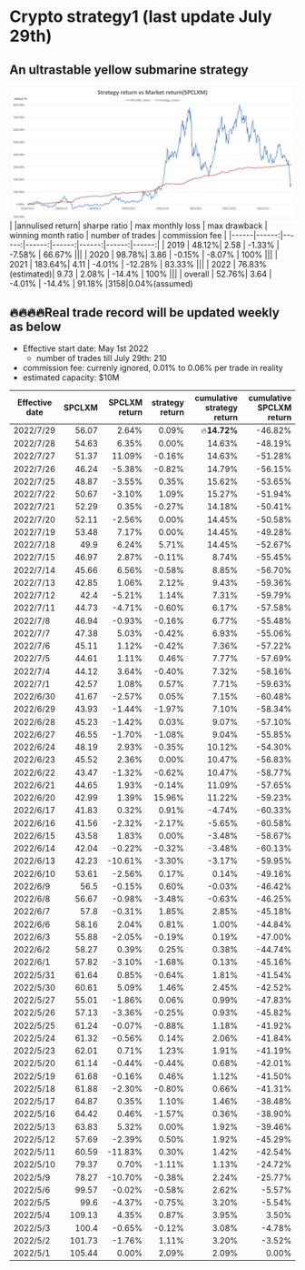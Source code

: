 # Crypto strategy1 (last update July 29th)

## An ultrastable yellow submarine strategy

![Alt text](https://github.com/oldjack233/crypto_strategy1/blob/main/images/vs%20marketv2.png)
| |annulised return|	sharpe ratio |	max monthly loss |	max drawback	| winning month ratio | number of trades | commission fee |
|------|------:|------:|------:|------:|------:|------:|------:|
|	2019	|	48.12%|	2.58	|	-1.33%	|	-7.58%	|	66.67%	|||
|	2020	|	98.78%|	3.86	|	-0.15%	|	-8.07%	|	100%	|||
|	2021	|	183.64%|	4.11	|	-4.01%	| -12.28%	|	83.33%	|||
|	2022	|	76.83%(estimated)|	9.73	|	2.08%	|	-14.4%	|	100%	|||
|	overall	|	52.76%|	3.64	|	-4.01%	|	-14.4%	|	91.18%	|3158|0.04%(assumed)

## :fire::fire::fire::fire:Real trade record will be updated weekly as below
- Effective start date: May 1st 2022
  - number of trades till July 29th: 210
- commission fee: currenly ignored, 0.01% to 0.06% per trade in reality
- estimated capacity: $10M

|Effective date |	SPCLXM |	SPCLXM return |	strategy return	| cumulative strategy return |	cumulative SPCLXM return |
|------|------:|------:|------:|------:|------:|
|	2022/7/29	|	56.07	|	2.64%	|	0.09%	|	:fire:**14.72%**	|	-46.82%	|
|	2022/7/28	|	54.63	|	6.35%	|	0.00%	|	14.63%	|	-48.19%	|
|	2022/7/27	|	51.37	|	11.09%	|	-0.16%	|	14.63%	|	-51.28%	|
|	2022/7/26	|	46.24	|	-5.38%	|	-0.82%	|	14.79%	|	-56.15%	|
|	2022/7/25	|	48.87	|	-3.55%	|	0.35%	|	15.62%	|	-53.65%	|
|	2022/7/22	|	50.67	|	-3.10%	|	1.09%	|	15.27%	|	-51.94%	|
|	2022/7/21	|	52.29	|	0.35%	|	-0.27%	|	14.18%	|	-50.41%	|
|	2022/7/20	|	52.11	|	-2.56%	|	0.00%	|	14.45%	|	-50.58%	|
|	2022/7/19	|	53.48	|	7.17%	|	0.00%	|	14.45%	|	-49.28%	|
|	2022/7/18	|	49.9	|	6.24%	|	5.71%	|	14.45%	|	-52.67%	|
|	2022/7/15	|	46.97	|	2.87%	|	-0.11%	|	8.74%	|	-55.45%	|
|	2022/7/14	|	45.66	|	6.56%	|	-0.58%	|	8.85%	|	-56.70%	|
|	2022/7/13	|	42.85	|	1.06%	|	2.12%	|	9.43%	|	-59.36%	|
|	2022/7/12	|	42.4	|	-5.21%	|	1.14%	|	7.31%	|	-59.79%	|
|	2022/7/11	|	44.73	|	-4.71%	|	-0.60%	|	6.17%	|	-57.58%	|
|	2022/7/8	|	46.94	|	-0.93%	|	-0.16%	|	6.77%	|	-55.48%	|
|	2022/7/7	|	47.38	|	5.03%	|	-0.42%	|	6.93%	|	-55.06%	|
|	2022/7/6	|	45.11	|	1.12%	|	-0.42%	|	7.36%	|	-57.22%	|
|	2022/7/5	|	44.61	|	1.11%	|	0.46%	|	7.77%	|	-57.69%	|
|	2022/7/4	|	44.12	|	3.64%	|	-0.40%	|	7.32%	|	-58.16%	|
|	2022/7/1	|	42.57	|	1.08%	|	0.57%	|	7.71%	|	-59.63%	|
|	2022/6/30	|	41.67	|	-2.57%	|	0.05%	|	7.15%	|	-60.48%	|
|	2022/6/29	|	43.93	|	-1.44%	|	-1.97%	|	7.10%	|	-58.34%	|
|	2022/6/28	|	45.23	|	-1.42%	|	0.03%	|	9.07%	|	-57.10%	|
|	2022/6/27	|	46.55	|	-1.70%	|	-1.08%	|	9.04%	|	-55.85%	|
|	2022/6/24	|	48.19	|	2.93%	|	-0.35%	|	10.12%	|	-54.30%	|
|	2022/6/23	|	45.52	|	2.36%	|	0.00%	|	10.47%	|	-56.83%	|
|	2022/6/22	|	43.47	|	-1.32%	|	-0.62%	|	10.47%	|	-58.77%	|
|	2022/6/21	|	44.65	|	1.93%	|	-0.14%	|	11.09%	|	-57.65%	|
|	2022/6/20	|	42.99	|	1.39%	|	15.96%	|	11.22%	|	-59.23%	|
|	2022/6/17	|	41.83	|	0.32%	|	0.91%	|	-4.74%	|	-60.33%	|
|	2022/6/16	|	41.56	|	-2.32%	|	-2.17%	|	-5.65%	|	-60.58%	|
|	2022/6/15	|	43.58	|	1.83%	|	0.00%	|	-3.48%	|	-58.67%	|
|	2022/6/14	|	42.04	|	-0.22%	|	-0.32%	|	-3.48%	|	-60.13%	|
|	2022/6/13	|	42.23	|	-10.61%	|	-3.30%	|	-3.17%	|	-59.95%	|
|	2022/6/10	|	53.61	|	-2.56%	|	0.17%	|	0.14%	|	-49.16%	|
|	2022/6/9	|	56.5	|	-0.15%	|	0.60%	|	-0.03%	|	-46.42%	|
|	2022/6/8	|	56.67	|	-0.98%	|	-3.48%	|	-0.63%	|	-46.25%	|
|	2022/6/7	|	57.8	|	-0.31%	|	1.85%	|	2.85%	|	-45.18%	|
|	2022/6/6	|	58.16	|	2.04%	|	0.81%	|	1.00%	|	-44.84%	|
|	2022/6/3	|	55.88	|	-2.05%	|	-0.19%	|	0.19%	|	-47.00%	|
|	2022/6/2	|	58.27	|	0.39%	|	0.25%	|	0.38%	|	-44.74%	|
|	2022/6/1	|	57.82	|	-3.10%	|	-1.68%	|	0.13%	|	-45.16%	|
|	2022/5/31	|	61.64	|	0.85%	|	-0.64%	|	1.81%	|	-41.54%	|
|	2022/5/30	|	60.61	|	5.09%	|	1.46%	|	2.45%	|	-42.52%	|
|	2022/5/27	|	55.01	|	-1.86%	|	0.06%	|	0.99%	|	-47.83%	|
|	2022/5/26	|	57.13	|	-3.36%	|	-0.25%	|	0.93%	|	-45.82%	|
|	2022/5/25	|	61.24	|	-0.07%	|	-0.88%	|	1.18%	|	-41.92%	|
|	2022/5/24	|	61.32	|	-0.56%	|	0.14%	|	2.06%	|	-41.84%	|
|	2022/5/23	|	62.01	|	0.71%	|	1.23%	|	1.91%	|	-41.19%	|
|	2022/5/20	|	61.14	|	-0.44%	|	-0.44%	|	0.68%	|	-42.01%	|
|	2022/5/19	|	61.68	|	-0.16%	|	0.46%	|	1.12%	|	-41.50%	|
|	2022/5/18	|	61.88	|	-2.30%	|	-0.80%	|	0.66%	|	-41.31%	|
|	2022/5/17	|	64.87	|	0.35%	|	1.10%	|	1.46%	|	-38.48%	|
|	2022/5/16	|	64.42	|	0.46%	|	-1.57%	|	0.36%	|	-38.90%	|
|	2022/5/13	|	63.83	|	5.32%	|	0.00%	|	1.92%	|	-39.46%	|
|	2022/5/12	|	57.69	|	-2.39%	|	0.50%	|	1.92%	|	-45.29%	|
|	2022/5/11	|	60.59	|	-11.83%	|	0.30%	|	1.42%	|	-42.54%	|
|	2022/5/10	|	79.37	|	0.70%	|	-1.11%	|	1.13%	|	-24.72%	|
|	2022/5/9	|	78.27	|	-10.70%	|	-0.38%	|	2.24%	|	-25.77%	|
|	2022/5/6	|	99.57	|	-0.02%	|	-0.58%	|	2.62%	|	-5.57%	|
|	2022/5/5	|	99.6	|	-4.37%	|	-0.75%	|	3.20%	|	-5.54%	|
|	2022/5/4	|	109.13	|	4.35%	|	0.87%	|	3.95%	|	3.50%	|
|	2022/5/3	|	100.4	|	-0.65%	|	-0.12%	|	3.08%	|	-4.78%	|
|	2022/5/2	|	101.73	|	-1.76%	|	1.11%	|	3.20%	|	-3.52%	|
|	2022/5/1	|	105.44	|	0.00%	|	2.09%	|	2.09%	|	0.00%	|
